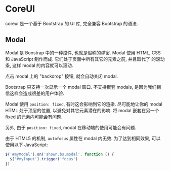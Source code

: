 # CoreUI

coreui 是一个基于 Bootstrap 的 UI 库, 完全兼容 Bootstrap 的语法.

## Modal

Modal 是 Boostrap 中的一种控件, 也就是俗称的弹窗.  Modal 使用 HTML, CSS 和 JavaScript 制作而成. 它们处于页面中所有其它的元素之前, 并且取代了 <body> 的滚动条, 这样 modal 的内容就可以滚动.

点击 modal 上的 "backdrop" 按钮, 就会自动关闭 modal.

Bootstrap 只支持一次显示一个 modal 窗口. 不支持嵌套 modals, 是因为我们相信这样会造成很差的用户体验.

Modal 使用 `position: fixed`, 有时这会影响到它的渲染. 尽可能地让你的 modal HTML 处于顶层的位置, 以避免对其它元素潜在的影响. 将 modal 嵌套在另一个 fixed 的元素内可能会有问题.

另外, 由于 `position: fixed`, modal 在移动端的使用可能会有问题.

由于 HTML5 的机制, `autofocus` 属性在 modal 内无效. 为了达到相同效果, 可以使用以下 JavaScript:

```js
$('#myModal').on('shown.bs.modal', function () {
  $('#myInput').trigger('focus')
})
```